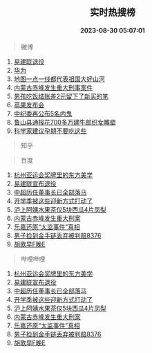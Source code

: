 <div align="center"><h2>实时热搜榜</h2><h4>2023-08-30 05:07:01</h4></div>

> 微博  

1. [易建联退役](https://s.weibo.com/weibo?q=%23%E6%98%93%E5%BB%BA%E8%81%94%E9%80%80%E5%BD%B9%23&t=31&band_rank=1&Refer=top)<br />
2. [华为](https://s.weibo.com/weibo?q=%E5%8D%8E%E4%B8%BA&t=31&band_rank=2&Refer=top)<br />
3. [地图一点一线都代表祖国大好山河](https://s.weibo.com/weibo?q=%23%E5%9C%B0%E5%9B%BE%E4%B8%80%E7%82%B9%E4%B8%80%E7%BA%BF%E9%83%BD%E4%BB%A3%E8%A1%A8%E7%A5%96%E5%9B%BD%E5%A4%A7%E5%A5%BD%E5%B1%B1%E6%B2%B3%23&t=31&band_rank=3&Refer=top)<br />
4. [内蒙古赤峰发生重大刑事案件](https://s.weibo.com/weibo?q=%23%E5%86%85%E8%92%99%E5%8F%A4%E8%B5%A4%E5%B3%B0%E5%8F%91%E7%94%9F%E9%87%8D%E5%A4%A7%E5%88%91%E4%BA%8B%E6%A1%88%E4%BB%B6%23&t=31&band_rank=4&Refer=top)<br />
5. [男孩吃饭结账差2元留下了新买的笔](https://s.weibo.com/weibo?q=%23%E7%94%B7%E5%AD%A9%E5%90%83%E9%A5%AD%E7%BB%93%E8%B4%A6%E5%B7%AE2%E5%85%83%E7%95%99%E4%B8%8B%E4%BA%86%E6%96%B0%E4%B9%B0%E7%9A%84%E7%AC%94%23&t=31&band_rank=5&Refer=top)<br />
6. [苹果发布会](https://s.weibo.com/weibo?q=%23%E8%8B%B9%E6%9E%9C%E5%8F%91%E5%B8%83%E4%BC%9A%23&t=31&band_rank=6&Refer=top)<br />
7. [中纪委再公布5名内鬼](https://s.weibo.com/weibo?q=%23%E4%B8%AD%E7%BA%AA%E5%A7%94%E5%86%8D%E5%85%AC%E5%B8%835%E5%90%8D%E5%86%85%E9%AC%BC%23&t=31&band_rank=7&Refer=top)<br />
8. [鲁山县通报花700多万建牛郎织女雕塑](https://s.weibo.com/weibo?q=%23%E9%B2%81%E5%B1%B1%E5%8E%BF%E9%80%9A%E6%8A%A5%E8%8A%B1700%E5%A4%9A%E4%B8%87%E5%BB%BA%E7%89%9B%E9%83%8E%E7%BB%87%E5%A5%B3%E9%9B%95%E5%A1%91%23&t=31&band_rank=8&Refer=top)<br />
9. [科学家建议孕期不要吃这些](https://s.weibo.com/weibo?q=%23%E7%A7%91%E5%AD%A6%E5%AE%B6%E5%BB%BA%E8%AE%AE%E5%AD%95%E6%9C%9F%E4%B8%8D%E8%A6%81%E5%90%83%E8%BF%99%E4%BA%9B%23&t=31&band_rank=9&Refer=top)<br />

> 知乎  


> 百度  

1. [杭州亚运会奖牌里的东方美学](https://www.baidu.com/s?wd=%E6%9D%AD%E5%B7%9E%E4%BA%9A%E8%BF%90%E4%BC%9A%E5%A5%96%E7%89%8C%E9%87%8C%E7%9A%84%E4%B8%9C%E6%96%B9%E7%BE%8E%E5%AD%A6&sa=fyb_news&rsv_dl=fyb_news)<br />
2. [易建联宣布退役](https://www.baidu.com/s?wd=%E6%98%93%E5%BB%BA%E8%81%94%E5%AE%A3%E5%B8%83%E9%80%80%E5%BD%B9&sa=fyb_news&rsv_dl=fyb_news)<br />
3. [中超历任董事长已全部落马](https://www.baidu.com/s?wd=%E4%B8%AD%E8%B6%85%E5%8E%86%E4%BB%BB%E8%91%A3%E4%BA%8B%E9%95%BF%E5%B7%B2%E5%85%A8%E9%83%A8%E8%90%BD%E9%A9%AC&sa=fyb_news&rsv_dl=fyb_news)<br />
4. [开学季被这些迎新方式打动了](https://www.baidu.com/s?wd=%E5%BC%80%E5%AD%A6%E5%AD%A3%E8%A2%AB%E8%BF%99%E4%BA%9B%E8%BF%8E%E6%96%B0%E6%96%B9%E5%BC%8F%E6%89%93%E5%8A%A8%E4%BA%86&sa=fyb_news&rsv_dl=fyb_news)<br />
5. [沪上阿姨水果茶仅5块西瓜4片凤梨](https://www.baidu.com/s?wd=%E6%B2%AA%E4%B8%8A%E9%98%BF%E5%A7%A8%E6%B0%B4%E6%9E%9C%E8%8C%B6%E4%BB%855%E5%9D%97%E8%A5%BF%E7%93%9C4%E7%89%87%E5%87%A4%E6%A2%A8&sa=fyb_news&rsv_dl=fyb_news)<br />
6. [内蒙古赤峰发生重大刑案](https://www.baidu.com/s?wd=%E5%86%85%E8%92%99%E5%8F%A4%E8%B5%A4%E5%B3%B0%E5%8F%91%E7%94%9F%E9%87%8D%E5%A4%A7%E5%88%91%E6%A1%88&sa=fyb_news&rsv_dl=fyb_news)<br />
7. [乐嘉还原“太监事件”真相](https://www.baidu.com/s?wd=%E4%B9%90%E5%98%89%E8%BF%98%E5%8E%9F%E2%80%9C%E5%A4%AA%E7%9B%91%E4%BA%8B%E4%BB%B6%E2%80%9D%E7%9C%9F%E7%9B%B8&sa=fyb_news&rsv_dl=fyb_news)<br />
8. [男子捡到金手链丢弃被判赔8376](https://www.baidu.com/s?wd=%E7%94%B7%E5%AD%90%E6%8D%A1%E5%88%B0%E9%87%91%E6%89%8B%E9%93%BE%E4%B8%A2%E5%BC%83%E8%A2%AB%E5%88%A4%E8%B5%948376&sa=fyb_news&rsv_dl=fyb_news)<br />
9. [胡歌早F晚E](https://www.baidu.com/s?wd=%E8%83%A1%E6%AD%8C%E6%97%A9F%E6%99%9AE&sa=fyb_news&rsv_dl=fyb_news)<br />

> 哔哩哔哩  

1. [杭州亚运会奖牌里的东方美学](https://www.baidu.com/s?wd=%E6%9D%AD%E5%B7%9E%E4%BA%9A%E8%BF%90%E4%BC%9A%E5%A5%96%E7%89%8C%E9%87%8C%E7%9A%84%E4%B8%9C%E6%96%B9%E7%BE%8E%E5%AD%A6&sa=fyb_news&rsv_dl=fyb_news)<br />
2. [易建联宣布退役](https://www.baidu.com/s?wd=%E6%98%93%E5%BB%BA%E8%81%94%E5%AE%A3%E5%B8%83%E9%80%80%E5%BD%B9&sa=fyb_news&rsv_dl=fyb_news)<br />
3. [中超历任董事长已全部落马](https://www.baidu.com/s?wd=%E4%B8%AD%E8%B6%85%E5%8E%86%E4%BB%BB%E8%91%A3%E4%BA%8B%E9%95%BF%E5%B7%B2%E5%85%A8%E9%83%A8%E8%90%BD%E9%A9%AC&sa=fyb_news&rsv_dl=fyb_news)<br />
4. [开学季被这些迎新方式打动了](https://www.baidu.com/s?wd=%E5%BC%80%E5%AD%A6%E5%AD%A3%E8%A2%AB%E8%BF%99%E4%BA%9B%E8%BF%8E%E6%96%B0%E6%96%B9%E5%BC%8F%E6%89%93%E5%8A%A8%E4%BA%86&sa=fyb_news&rsv_dl=fyb_news)<br />
5. [沪上阿姨水果茶仅5块西瓜4片凤梨](https://www.baidu.com/s?wd=%E6%B2%AA%E4%B8%8A%E9%98%BF%E5%A7%A8%E6%B0%B4%E6%9E%9C%E8%8C%B6%E4%BB%855%E5%9D%97%E8%A5%BF%E7%93%9C4%E7%89%87%E5%87%A4%E6%A2%A8&sa=fyb_news&rsv_dl=fyb_news)<br />
6. [内蒙古赤峰发生重大刑案](https://www.baidu.com/s?wd=%E5%86%85%E8%92%99%E5%8F%A4%E8%B5%A4%E5%B3%B0%E5%8F%91%E7%94%9F%E9%87%8D%E5%A4%A7%E5%88%91%E6%A1%88&sa=fyb_news&rsv_dl=fyb_news)<br />
7. [乐嘉还原“太监事件”真相](https://www.baidu.com/s?wd=%E4%B9%90%E5%98%89%E8%BF%98%E5%8E%9F%E2%80%9C%E5%A4%AA%E7%9B%91%E4%BA%8B%E4%BB%B6%E2%80%9D%E7%9C%9F%E7%9B%B8&sa=fyb_news&rsv_dl=fyb_news)<br />
8. [男子捡到金手链丢弃被判赔8376](https://www.baidu.com/s?wd=%E7%94%B7%E5%AD%90%E6%8D%A1%E5%88%B0%E9%87%91%E6%89%8B%E9%93%BE%E4%B8%A2%E5%BC%83%E8%A2%AB%E5%88%A4%E8%B5%948376&sa=fyb_news&rsv_dl=fyb_news)<br />
9. [胡歌早F晚E](https://www.baidu.com/s?wd=%E8%83%A1%E6%AD%8C%E6%97%A9F%E6%99%9AE&sa=fyb_news&rsv_dl=fyb_news)<br />
